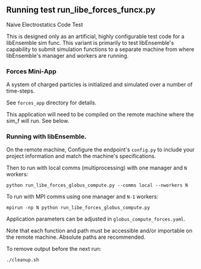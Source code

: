 ## Running test run_libe_forces_funcx.py

Naive Electrostatics Code Test

This is designed only as an artificial, highly configurable test
code for a libEnsemble sim func. This variant is primarily to test libEnsemble's
capability to submit simulation functions to a separate machine from where libEnsemble's
manager and workers are running.

### Forces Mini-App

A system of charged particles is initialized and simulated over a number of time-steps.

See `forces_app` directory for details.

This application will need to be compiled on the remote machine where the sim_f will run.
See below.

### Running with libEnsemble.

On the remote machine, Configure the endpoint's `config.py` to include your project information and
match the machine's specifications.

Then to run with local comms (multiprocessing) with one manager and `N` workers:

    python run_libe_forces_globus_compute.py --comms local --nworkers N

To run with MPI comms using one manager and `N-1` workers:

    mpirun -np N python run_libe_forces_globus_compute.py

Application parameters can be adjusted in `globus_compute_forces.yaml`.

Note that each function and path must be accessible and/or importable on the
remote machine. Absolute paths are recommended.

To remove output before the next run:

    ./cleanup.sh
